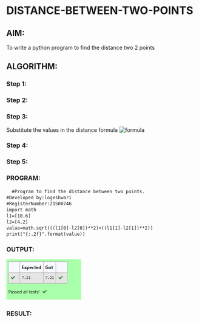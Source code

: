 # DISTANCE-BETWEEN-TWO-POINTS

## AIM:
To write a python program to find the distance two 2 points
## ALGORITHM:
### Step 1: 
### Step 2: 
### Step 3: 
Substitute the values in the distance formula  ![formula](/formula.jpg)
### Step 4: 
### Step 5: 
### PROGRAM:
```
  #Program to find the distance between two points.
#Developed by:logeshwari
#RegisterNumber:21500746
import math
l1=[10,6]
l2=[4,2]
value=math.sqrt(((l1[0]-l2[0])**2)+((l1[1]-l2[1])**2))
print("{:.2f}".format(value))
```

### OUTPUT:
![output](./EX03OUTPUT.png)


### RESULT:

